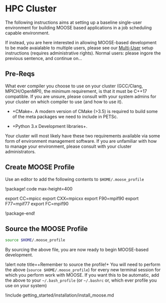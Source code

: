 # HPC Cluster

The following instructions aims at setting up a baseline single-user environment for building MOOSE based applications in a job scheduling capable environment.

If instead, you are here interested in allowing MOOSE-based development to be made avaialable to multiple users, please see our [Multi-User](getting_started/installation/cluster.md) setup instructions (requires administrative rights). Normal users: please ingore the previous sentence, and continue on...

## Pre-Reqs

What ever compiler you choose to use on your cluster (GCC/Clang, MPICH/OpenMPI), the minimum requirement, is that it must be C++17 compatible. If you are unsure, please consult with your system admins for your cluster on which compiler to use (and how to use it).

- +CMake+. A modern version of CMake (>3.5) is required to build some of the meta packages we need to include in PETSc.

- +Python 3.x Development libraries+.

Your cluster will most likely have these two requirements available via some form of environment management software. If you are unfamiliar with how to manage your environment, please consult with your cluster administrators.

## Create MOOSE Profile

Use an editor to add the following contents to `$HOME/.moose_profile`

!package! code max-height=400

export CC=mpicc
export CXX=mpicxx
export F90=mpif90
export F77=mpif77
export FC=mpif90

!package-end!

## Source the MOOSE Profile

```bash
source $HOME/.moose_profile
```

By sourcing the above file, you are now ready to begin MOOSE-based development.

!alert note title=+Remember to source the profile!+
You will need to perform the above (`source $HOME/.moose_profile`) for every new terminal session for which you perform work with MOOSE. If you want this to be automatic, add the above to your `~/.bash_profile` (or `~/.bashrc` or, which ever profile you use on your system)

!include getting_started/installation/install_moose.md
